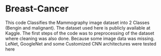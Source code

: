 # Breast-Cancer
This code Classifies the Mammography image dataset into 2 Classes (Bengin and malignant). The dataset used here is publicly available at Kaggle. The first steps of the code was to preprocessing of the dataset where cleaning was also done. Because some image data was missing. LeNet, GoogleNet and some Customized CNN architectures were tested here

